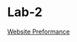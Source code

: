 # Lab-2

[Website Preformance](https://cdn.discordapp.com/attachments/1072590442471890954/1077967775420657807/image.png)